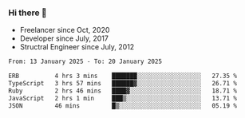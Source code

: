 ### Hi there 👋

- Freelancer since Oct, 2020
- Developer since July, 2017
- Structral Engineer since July, 2012

<!--START_SECTION:waka-->

```txt
From: 13 January 2025 - To: 20 January 2025

ERB          4 hrs 3 mins    ███████░░░░░░░░░░░░░░░░░░   27.35 %
TypeScript   3 hrs 57 mins   ██████▓░░░░░░░░░░░░░░░░░░   26.71 %
Ruby         2 hrs 46 mins   ████▓░░░░░░░░░░░░░░░░░░░░   18.71 %
JavaScript   2 hrs 1 min     ███▒░░░░░░░░░░░░░░░░░░░░░   13.71 %
JSON         46 mins         █▒░░░░░░░░░░░░░░░░░░░░░░░   05.19 %
```

<!--END_SECTION:waka-->
